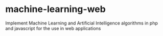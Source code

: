 # machine-learning-web
Implement Machine Learning and Artificial Intelligence algorithms in php and javascript for the use in web applications
